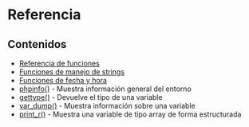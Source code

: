 # Referencia

## Contenidos

* [Referencia de funciones](https://www.php.net/manual/es/funcref.php)
* [Funciones de manejo de strings](https://www.php.net/manual/es/ref.strings.php)
* [Funciones de fecha y hora](https://www.php.net/manual/es/ref.datetime.php)
* [phpinfo()](https://www.php.net/manual/es/function.phpinfo) - Muestra información general del entorno
* [gettype()](https://www.php.net/manual/es/function.gettype) - Devuelve el tipo de una variable
* [var\_dump()](https://www.php.net/manual/es/function.var-dump.php) - Muestra información sobre una variable
* [print\_r()](https://www.php.net/manual/es/function.print-r.php) - Muestra una variable de tipo array de forma estructurada
